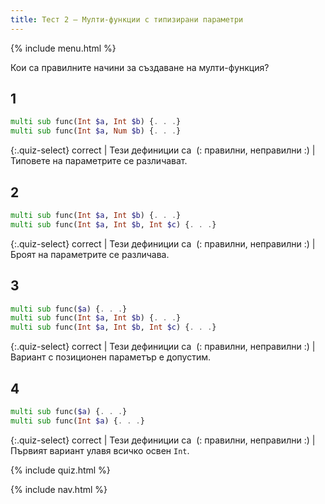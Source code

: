 ```yaml
---
title: Тест 2 — Мулти-функции с типизирани параметри
---
```


{% include menu.html %}

Кои са правилните начини за създаване на мулти-функция?

## 1

```raku
multi sub func(Int $a, Int $b) {. . .}
multi sub func(Int $a, Num $b) {. . .}
```

{:.quiz-select}
correct | Тези дефиниции са&nbsp; (: правилни, неправилни :) | Типовете на параметрите се различават.

## 2

```raku
multi sub func(Int $a, Int $b) {. . .}
multi sub func(Int $a, Int $b, Int $c) {. . .}
```

{:.quiz-select}
correct | Тези дефиниции са&nbsp; (: правилни, неправилни :) | Броят на параметрите се различава.

## 3

```raku
multi sub func($a) {. . .}
multi sub func(Int $a, Int $b) {. . .}
multi sub func(Int $a, Int $b, Int $c) {. . .}
```

{:.quiz-select}
correct | Тези дефиниции са&nbsp; (: правилни, неправилни :) | Вариант с позиционен параметър е допустим.

## 4

```raku
multi sub func($a) {. . .}
multi sub func(Int $a) {. . .}
```

{:.quiz-select}
correct | Тези дефиниции са&nbsp; (: правилни, неправилни :) | Първият вариант улавя всичко освен `Int`.


{% include quiz.html %}

{% include nav.html %}